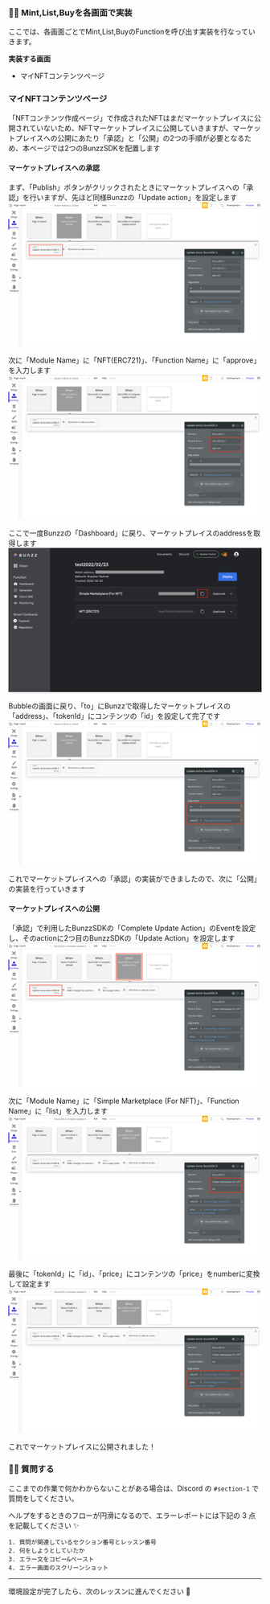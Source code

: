 ### 👩‍💻 **Mint,List,Buyを各画面で実装**

ここでは、各画面ごとでMint,List,BuyのFunctionを呼び出す実装を行なっていきます。

**実装する画面**

*   マイNFTコンテンツページ



### **マイNFTコンテンツページ**

「NFTコンテンツ作成ページ」で作成されたNFTはまだマーケットプレイスに公開されていないため、NFTマーケットプレイスに公開していきますが、マーケットプレイスへの公開にあたり「承認」と「公開」の2つの手順が必要となるため、本ページでは2つのBunzzSDKを配置します

#### **マーケットプレイスへの承認**

まず、「Publish」ボタンがクリックされたときにマーケットプレイスへの「承認」を行いますが、先ほど同様Bunzzの「Update action」を設定します
![](/public/images/99-NFT-MarketPlace/section-4/4_2_1.png)


次に「Module Name」に「NFT(ERC721)」、「Function Name」に「approve」を入力します
![](/public/images/99-NFT-MarketPlace/section-4/4_2_2.png)


ここで一度Bunzzの「Dashboard」に戻り、マーケットプレイスのaddressを取得します
![](/public/images/99-NFT-MarketPlace/section-4/4_2_3.png)


Bubbleの画面に戻り、「to」にBunzzで取得したマーケットプレイスの「address」、「tokenId」にコンテンツの「id」を設定して完了です
![](/public/images/99-NFT-MarketPlace/section-4/4_2_4.png)


これでマーケットプレイスへの「承認」の実装ができましたので、次に「公開」の実装を行っていきます

#### **マーケットプレイスへの公開**

「承認」で利用したBunzzSDKの「Complete Update Action」のEventを設定し、そのactionに2つ目のBunzzSDKの「Update Action」を設定します
![](/public/images/99-NFT-MarketPlace/section-4/4_2_5.png)


次に「Module Name」に「Simple Marketplace (For NFT)」、「Function Name」に「list」を入力します
![](/public/images/99-NFT-MarketPlace/section-4/4_2_6.png)


最後に「tokenId」に「id」、「price」にコンテンツの「price」をnumberに変換して設定ます
![](/public/images/99-NFT-MarketPlace/section-4/4_2_7.png)


これでマーケットプレイスに公開されました！


### 🙋‍♂️ 質問する

ここまでの作業で何かわからないことがある場合は、Discord の `#section-1` で質問をしてください。

ヘルプをするときのフローが円滑になるので、エラーレポートには下記の 3 点を記載してください ✨

    1. 質問が関連しているセクション番号とレッスン番号
    2. 何をしようとしていたか
    3. エラー文をコピー&ペースト
    4. エラー画面のスクリーンショット
    

* * *

環境設定が完了したら、次のレッスンに進んでください 🎉
